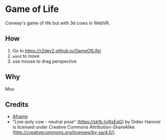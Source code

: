 # Game of Life

Conway's game of life but with 3d cows in WebVR.

## How

1. Go to https://r2dev2.github.io/GameOfLife/
2. `wasd` to move
3. use mouse to drag perspective

## Why

Moo

## Credits

* [Aframe](https://aframe.io)
* "Low-poly cow - neutral pose" (https://skfb.ly/6sEqG) by Didier Hannoir is licensed under Creative Commons Attribution-ShareAlike (http://creativecommons.org/licenses/by-sa/4.0/).
